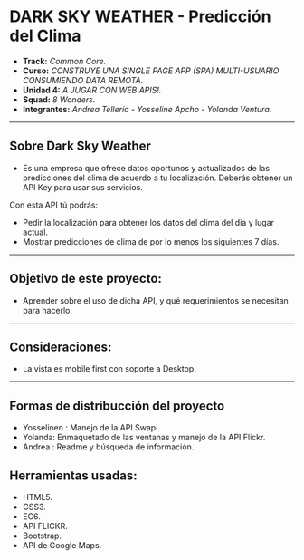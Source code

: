 # DARK SKY WEATHER - Predicción del Clima

* **Track:** _Common Core._
* **Curso:** _CONSTRUYE UNA SINGLE PAGE APP (SPA) MULTI-USUARIO CONSUMIENDO DATA REMOTA._
* **Unidad 4:** _A JUGAR CON WEB APIS!._
* **Squad:** _8 Wonders._
* **Integrantes:** _Andrea Tellería_ - _Yosseline Apcho_ - _Yolanda Ventura_.

***

## Sobre Dark Sky Weather

- Es una empresa que ofrece datos oportunos y actualizados de las predicciones del clima de acuerdo a tu localización. Deberás obtener un API Key para usar sus servicios.

Con esta API tú podrás:
- Pedir la localización para obtener los datos del clima del día y lugar actual.
- Mostrar predicciones de clima de por lo menos los siguientes 7 días.

***

## Objetivo de este proyecto:

- Aprender sobre el uso de dicha API, y qué requerimientos se necesitan para hacerlo.

***

## Consideraciones:

- La vista es mobile first con soporte a Desktop.

***

## Formas de distribucción del proyecto

* Yosselinen : Manejo de la API Swapi
* Yolanda: Enmaquetado de las ventanas y manejo de la API Flickr.
* Andrea : Readme y búsqueda de información.

## Herramientas usadas:

- HTML5.
- CSS3.
- EC6.
- API FLICKR.
- Bootstrap.
- API de Google Maps.
